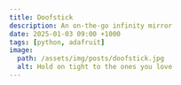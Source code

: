 ```yaml
---
title: Doofstick
description: An on-the-go infinity mirror
date: 2025-01-03 09:00 +1000
tags: [python, adafruit]
image:
  path: /assets/img/posts/doofstick.jpg
  alt: Hold on tight to the ones you love
---
```

